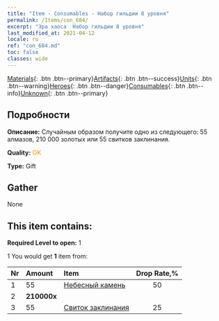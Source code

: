 ```yaml
---
title: "Item - Consumables - Набор гильдии 8 уровня"
permalink: /Items/con_684/
excerpt: "Эра хаоса  Набор гильдии 8 уровня"
last_modified_at: 2021-04-12
locale: ru
ref: "con_684.md"
toc: false
classes: wide
---
```

 [Materials](/ru/Items/){: .btn .btn--primary}[Artifacts](/ru/Items/Artifacts/){: .btn .btn--success}[Units](/ru/Items/Units/){: .btn .btn--warning}[Heroes](/ru/Items/Heroes/){: .btn .btn--danger}[Consumables](/ru/Items/Consumables/){: .btn .btn--info}[Unknown](/ru/Items/Unknown/){: .btn .btn--primary}

## Подробности
 **Описание:** Случайным образом получите одно из следующего: 55 алмазов, 210 000 золотых или 55 свитков заклинания.

 **Quality:** <span style="color: #FF8C00">OK</span>

 **Type:** Gift

## Gather

  None

## This item contains:

 **Required Level to open:** 1

 1 You would get **1** item  from:

  | Nr | Amount |     Item    | Drop Rate,% |
  |:---|:-------|:------------|:---------:|
  | 1 | 55 | [Небесный камень](/ru/Items/art_188/) | 50 | 
  | 2 |  **210000x** | <i class="fas fa-coins"/> |  | 25 | 
  | 3 | 55 | [Свиток заклинания](/ru/Items/con_694/) | 25 | 
